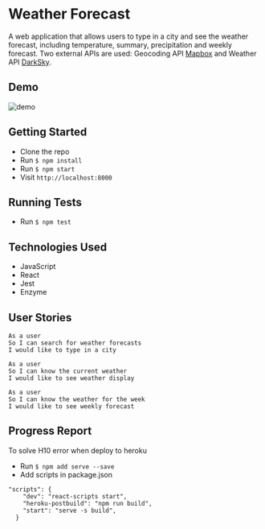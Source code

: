 # Weather Forecast
A web application that allows users to type in a city and see the weather forecast, including temperature, summary, precipitation and weekly forecast. Two external APIs are used: Geocoding API [Mapbox](https://www.mapbox.com/) and Weather API [DarkSky](http://darksky.net/dev).

## Demo
![demo](https://media.giphy.com/media/SqlC3MCo3K879lDewU/giphy.gif)

## Getting Started

- Clone the repo
- Run `$ npm install`
- Run `$ npm start`
- Visit `http://localhost:8000 `


## Running Tests

- Run `$ npm test` 

## Technologies Used

- JavaScript
- React
- Jest
- Enzyme


## User Stories

```
As a user
So I can search for weather forecasts
I would like to type in a city 

As a user
So I can know the current weather
I would like to see weather display

As a user
So I can know the weather for the week
I would like to see weekly forecast
```

## Progress Report

To solve H10 error when deploy to heroku

- Run `$ npm add serve --save`
- Add scripts in package.json
```
"scripts": {
    "dev": "react-scripts start",
    "heroku-postbuild": "npm run build",
    "start": "serve -s build",
  }
```
